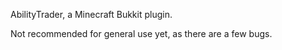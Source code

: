 AbilityTrader, a Minecraft Bukkit plugin.

Not recommended for general use yet, as there are a few bugs.
